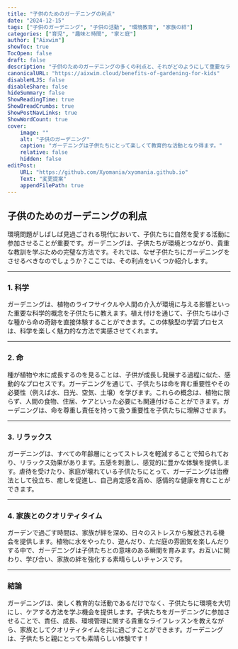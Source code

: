 ```yaml
---
title: "子供のためのガーデニングの利点"
date: "2024-12-15"
tags: ["子供のガーデニング", "子供の活動", "環境教育", "家族の絆"]
categories: ["育児", "趣味と時間", "家と庭"]
author: ["Aixwim"]
showToc: true
TocOpen: false
draft: false
description: "子供のためのガーデニングの多くの利点と、それがどのようにして重要なライフスキルの開発を助け、家族との絆を深めるかについて知りましょう。"
canonicalURL: "https://aixwim.cloud/benefits-of-gardening-for-kids"
disableHLJS: false
disableShare: false
hideSummary: false
ShowReadingTime: true
ShowBreadCrumbs: true
ShowPostNavLinks: true
ShowWordCount: true
cover:
    image: ""
    alt: "子供のガーデニング"
    caption: "ガーデニングは子供たちにとって楽しくて教育的な活動となり得ます。"
    relative: false
    hidden: false
editPost:
    URL: "https://github.com/Xyomania/xyomania.github.io"
    Text: "変更提案"
    appendFilePath: true
---
```


## 子供のためのガーデニングの利点

環境問題がしばしば見過ごされる現代において、子供たちに自然を愛する活動に参加させることが重要です。ガーデニングは、子供たちが環境とつながり、貴重な教訓を学ぶための完璧な方法です。それでは、なぜ子供たちにガーデニングをさせるべきなのでしょうか？ここでは、その利点をいくつか紹介します。

---

### 1. **科学**

ガーデニングは、植物のライフサイクルや人間の介入が環境に与える影響といった重要な科学的概念を子供たちに教えます。植え付けを通じて、子供たちは小さな種から命の奇跡を直接体験することができます。この体験型の学習プロセスは、科学を楽しく魅力的な方法で実感させてくれます。

---

### 2. **命**

種が植物や木に成長するのを見ることは、子供が成長し発展する過程に似た、感動的なプロセスです。ガーデニングを通じて、子供たちは命を育む重要性やその必要性（例えば水、日光、空気、土壌）を学びます。これらの概念は、植物に限らず、人間の食物、住居、ケアといった必要にも関連付けることができます。ガーデニングは、命を尊重し責任を持って扱う重要性を子供たちに理解させます。

---

### 3. **リラックス**

ガーデニングは、すべての年齢層にとってストレスを軽減することで知られており、リラックス効果があります。五感を刺激し、感覚的に豊かな体験を提供します。虐待を受けたり、家庭が壊れている子供たちにとって、ガーデニングは治療法として役立ち、癒しを促進し、自己肯定感を高め、感情的な健康を育むことができます。

---

### 4. **家族とのクオリティタイム**

ガーデンで過ごす時間は、家族が絆を深め、日々のストレスから解放される機会を提供します。植物に水をやったり、遊んだり、ただ庭の雰囲気を楽しんだりする中で、ガーデニングは子供たちとの意味のある瞬間を育みます。お互いに関わり、学び合い、家族の絆を強化する素晴らしいチャンスです。

---

### 結論

ガーデニングは、楽しく教育的な活動であるだけでなく、子供たちに環境を大切にし、ケアする方法を学ぶ機会を提供します。子供たちをガーデニングに参加させることで、責任、成長、環境管理に関する貴重なライフレッスンを教えながら、家族としてクオリティタイムを共に過ごすことができます。ガーデニングは、子供たちと親にとっても素晴らしい体験です！
